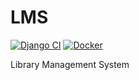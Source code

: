# LMS  
[![Django CI](https://github.com/sanjay-thiyagarajan/LMS/actions/workflows/django.yml/badge.svg?branch=master)](https://github.com/sanjay-thiyagarajan/LMS/actions/workflows/django.yml)  [![Docker](https://github.com/sanjay-thiyagarajan/lms/actions/workflows/docker-publish.yml/badge.svg?branch=master)](https://github.com/sanjay-thiyagarajan/lms/actions/workflows/docker-publish.yml)  

Library Management System
